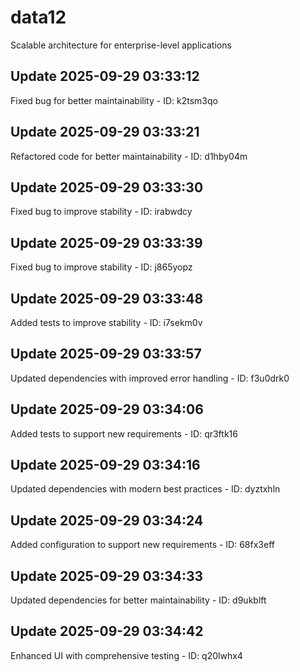 # data12
Scalable architecture for enterprise-level applications

## Update 2025-09-29 03:33:12
Fixed bug for better maintainability - ID: k2tsm3qo


## Update 2025-09-29 03:33:21
Refactored code for better maintainability - ID: d1hby04m


## Update 2025-09-29 03:33:30
Fixed bug to improve stability - ID: irabwdcy


## Update 2025-09-29 03:33:39
Fixed bug to improve stability - ID: j865yopz


## Update 2025-09-29 03:33:48
Added tests to improve stability - ID: i7sekm0v


## Update 2025-09-29 03:33:57
Updated dependencies with improved error handling - ID: f3u0drk0


## Update 2025-09-29 03:34:06
Added tests to support new requirements - ID: qr3ftk16


## Update 2025-09-29 03:34:16
Updated dependencies with modern best practices - ID: dyztxhln


## Update 2025-09-29 03:34:24
Added configuration to support new requirements - ID: 68fx3eff


## Update 2025-09-29 03:34:33
Updated dependencies for better maintainability - ID: d9ukblft


## Update 2025-09-29 03:34:42
Enhanced UI with comprehensive testing - ID: q20lwhx4

